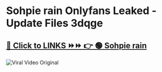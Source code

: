 
 # Sohpie rain Onlyfans Leaked - Update Files 3dqge

## <h2><a href="https://clipsfans.com/Sohpie_rain&ref=git">🔗 Click to LINKS ⏩⏩ 👉 🟢 Sohpie rain </a></h2>

<a href="https://clipsfans.com/Sohpie_rain&ref=git" rel="nofollow" data-target="animated-image.originalLink"><img src="https://i.ibb.co.com/xMMVF88/686577567.gif" alt="Viral Video Original" style="max-width: 100%; display: inline-block;" data-target="animated-image.originalImage"></a>

